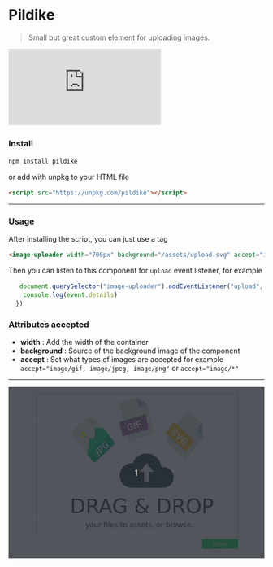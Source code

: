 # Pildike
> Small but great custom element for uploading images.

![gzip size](http://img.badgesize.io/https://unpkg.com/pildike/build/bundle.min.js?compression=gzip)


### Install

```js
npm install pildike
```

or add with unpkg to your HTML file

```html
<script src="https://unpkg.com/pildike"></script>
```

-----
### Usage

After installing the script, you can just use a tag


```html
<image-uploader width="700px" background="/assets/upload.svg" accept="image/*"></image-uploader>
```

Then you can listen to this component for `upload` event listener,
for example
```js
   document.querySelector("image-uploader").addEventListener("upload", (event) => {
    console.log(event.details)
  })
```


### Attributes accepted

* <strong>width</strong> : Add the width of the container
* <strong>background</strong> : Source of the background image of the component
* <strong>accept</strong> : Set what types of images are accepted
for example `accept="image/gif, image/jpeg, image/png"` or `accept="image/*"`


-----



![](assets/pildike.gif)
